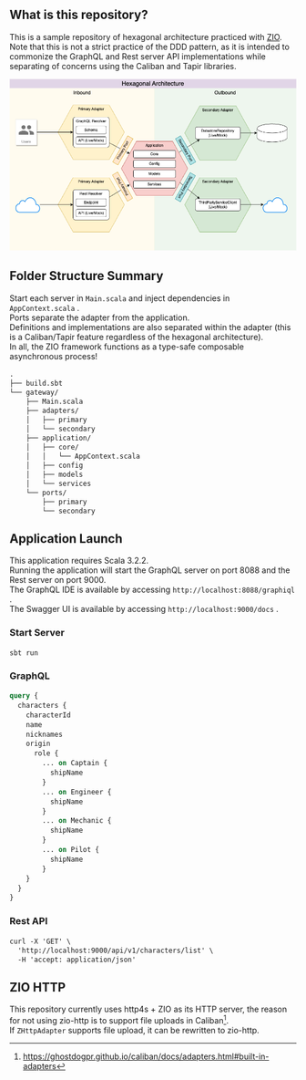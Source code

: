 ## What is this repository?

This is a sample repository of hexagonal architecture practiced with [ZIO](https://zio.dev/).  
Note that this is not a strict practice of the DDD pattern, as it is intended to commonize the GraphQL and Rest server API implementations while separating of concerns using the Caliban and Tapir libraries.  

![Hexagonal Architecture Image](https://github.com/aoyagi9936/hexagonal-architecture-example-with-zio/blob/main/hexagonal_architecture.png)

## Folder Structure Summary

Start each server in `Main.scala` and inject dependencies in `AppContext.scala` .  
Ports separate the adapter from the application.  
Definitions and implementations are also separated within the adapter (this is a Caliban/Tapir feature regardless of the hexagonal architecture).  
In all, the ZIO framework functions as a type-safe composable asynchronous process!  

```
.
├── build.sbt
└── gateway/
    ├── Main.scala
    ├── adapters/
    │   ├── primary
    │   └── secondary
    ├── application/
    │   ├── core/
    │   │   └── AppContext.scala
    │   ├── config
    │   ├── models
    │   └── services
    └── ports/
        ├── primary
        └── secondary
```

## Application Launch

This application requires Scala 3.2.2.  
Running the application will start the GraphQL server on port 8088 and the Rest server on port 9000.  
The GraphQL IDE is available by accessing `http://localhost:8088/graphiql` .  
The Swagger UI is available by accessing `http://localhost:9000/docs` .  

### Start Server

```shell
sbt run
```

### GraphQL

```graphql
query {
  characters {
    characterId
    name
    nicknames
    origin
	  role { 
        ... on Captain {
          shipName
        }
        ... on Engineer {
          shipName
        }
        ... on Mechanic {
          shipName
        }
        ... on Pilot {
          shipName
        }
    }
  }
}
```

### Rest API

```shell
curl -X 'GET' \
  'http://localhost:9000/api/v1/characters/list' \
  -H 'accept: application/json'
```

## ZIO HTTP

This repository currently uses http4s + ZIO as its HTTP server, the reason for not using zio-http is to support file uploads in Caliban[^1].  
If `ZHttpAdapter` supports file upload, it can be rewritten to zio-http.

[^1]:https://ghostdogpr.github.io/caliban/docs/adapters.html#built-in-adapters
